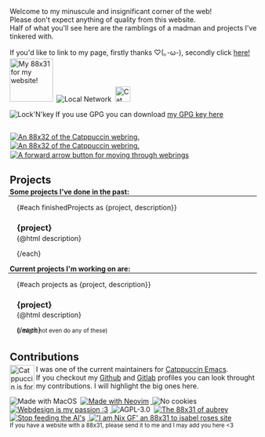 <script>
    import {finishedProjects, projects} from '$lib/contentData.js';

    import CatppuccinWebring from '$lib/assets/88x31/ctp_webring.webp';
    import WebringBack from '$lib/assets/webring_back.webp';
    import WebringForward from '$lib/assets/webring_forward.webp';

    import Me from '$lib/assets/88x31/garfunkles-space.webp';
    import Neovim from '$lib/assets/88x31/made_with_neovim.gif';
    import Mac from '$lib/assets/88x31/made_with_mac.gif';
    import Cookies from '$lib/assets/88x31/nocookie.gif';
    import Webdesign from '$lib/assets/88x31/webdesign.gif';
    import Catppuccin from '$lib/assets/catppuccin_is_for_sex_havers.png';
    import Cat from '$lib/assets/88x31/cat.gif';
    import LocalNetwork from '$lib/assets/88x31/local_network.gif';
    import LockNKey from '$lib/assets/retro-os-icons/keys3.png';
    import AGPL from '$lib/assets/88x31/agplv3.gif';
    import AI from '$lib/assets/88x31/stop_feeding_ai.webp';
    import Isabel from '$lib/assets/88x31/frenz/isabel_nix-gf.gif';
</script>

Welcome to my minuscule and insignificant corner of the web!<br>
Please don't expect anything of quality from this website.<br>
Half of what you'll see here are the ramblings of a madman and projects I've tinkered with.

If you'd like to link to my page, firstly thanks ♡(｡-ω-), secondly click [here!](/blog/link-me)

<div style="margin-top: -0.8em;">

<img src={Me} alt="My 88x31 for my website!" style="width: 88px">
<img src={LocalNetwork} alt="Local Network">
<a href="https://www.youtube.com/watch?v=u0-szsoiWcQ" target="_blank" rel="noopener noreferrer">
    <img src={Cat} height=31vh alt="Cat" title="Meow">
</a>

</div>

<div style="display: flex; align-items: center;">

<a href="/public_key.gpg" download="Garfunkles/Names GPG key.gpg">
    <img src={LockNKey} alt="Lock'N'key" title="GPG" style="float: left;">
</a>

<p>If you use GPG you can download <a href="/public_key.gpg" title="GPG Download" download="Garfunkles/Names GPG key.gpg">my GPG key here</a></p>

</div>

<span class="webring"><a href="https://ctp-webr.ing/garfunkles.space/previous"><img src={WebringBack} alt="An 88x32 of the Catppuccin webring."></a><a href="https://ctp-webr.ing/"><img src={CatppuccinWebring} alt="An 88x32 of the Catppuccin webring."></a><a href="https://ctp-webr.ing/garfunkles.space/next"><img src={WebringForward} alt="A forward arrow button for moving through webrings"></a></span>

## Projects

<div style="margin-top: -1em;">

**Some projects I've done in the past:**

<hr>

<div style="padding-left: 1em;">

{#each finishedProjects as {project, description}}

### {project}

<div style="margin-top: -1em;">

{@html description}

</div>

{/each}

</div>

**Current projects I'm working on are:**

<hr>

<div style="padding-left: 1em;">

{#each projects as {project, description}}

### {project}

<div style="margin-top: -1em;">

{@html description}

</div>
{/each}

<div style="margin-top: -1em; padding-bottom: 5px;">
<sub>(I might not even do any of these)</sub>
</div>

</div>

## Contributions

<div style="margin-top: -1em;">

<img src="{Catppuccin}" alt="Catppuccin is for sex havers" title="This statement is entirely true and has been fact checked by true American patriots" height="50vh" style="float: left;">

<p>I was one of the current maintainers for <a href="https://github.com/catppuccin/emacs">Catppuccin Emacs</a>.<br>
If you checkout my <a href="https://github.com/NamesCode">Github</a> and <a href="https://gitlab.com/NamesCode">Gitlab</a> profiles you can look throught my contributions. I will highlight the big ones here.</p>

</div>

<img src="{Mac}" alt="Made with MacOS" title="UNIX > DOS">
<a href="https://neovim.io" target="_blank" rel="noopener noreferrer" title="The best code editor">
  <img src="{Neovim}" alt="Made with Neovim">
</a>
<img src="{Cookies}" alt="No cookies">
<a href="https://neocities.org" target="_blank" rel="noopener noreferrer">
  <img src="{Webdesign}" alt="Webdesign is my passion :3"  title="Make a damn website please!!">
</a>
<img src="{AGPL}" alt="AGPL-3.0" title="This website is licensed under AGPL-3.0">
<a href="https://aubrey.pet/" target="_blank" rel="noopener noreferrer">
  <img src="https://aubrey.pet/buttons/aubreyrs.png" alt="The 88x31 of aubrey"/>
</a>
<a href="https://www.cyberciti.biz/web-developer/block-openai-bard-bing-ai-crawler-bots-using-robots-txt-file/" target="_blank" rel="noopener noreferrer">
  <img src="{AI}" alt="Stop feeding the AI's" title="Only AI's you should feed is your own (or maybe an opensource one using licensable materials)">
</a>
<a href="https://isabelroses.com/" target="_blank" rel="noopener noreferrer">
  <img src="{Isabel}" alt="'I am Nix GF' an 88x31 to isabel roses site">
</a>
<br>
<sub>If you have a website with a 88x31, please send it to me and I may add you here &lt3</sub>

</div>

<style>
hr {
margin-top: -1em;
margin-left: -0.2em
}
img {
    padding-right: 0.25em;
}
.webring img {
    padding: 0.05rem;
}
</style>
